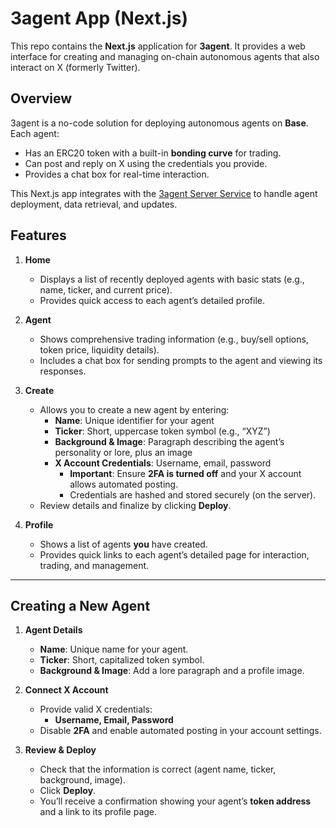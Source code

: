 # 3agent App (Next.js)

This repo contains the **Next.js** application for **3agent**. It provides a web interface for creating and managing on-chain autonomous agents that also interact on X (formerly Twitter).

## Overview

3agent is a no-code solution for deploying autonomous agents on **Base**. Each agent:
- Has an ERC20 token with a built-in **bonding curve** for trading.
- Can post and reply on X using the credentials you provide.
- Provides a chat box for real-time interaction.

This Next.js app integrates with the [3agent Server Service](../server) to handle agent deployment, data retrieval, and updates.

## Features

1. **Home**  
   - Displays a list of recently deployed agents with basic stats (e.g., name, ticker, and current price).
   - Provides quick access to each agent’s detailed profile.

2. **Agent**  
   - Shows comprehensive trading information (e.g., buy/sell options, token price, liquidity details).
   - Includes a chat box for sending prompts to the agent and viewing its responses.

3. **Create**  
   - Allows you to create a new agent by entering:
     - **Name**: Unique identifier for your agent  
     - **Ticker**: Short, uppercase token symbol (e.g., “XYZ”)  
     - **Background & Image**: Paragraph describing the agent’s personality or lore, plus an image  
     - **X Account Credentials**: Username, email, password  
       - **Important**: Ensure **2FA is turned off** and your X account allows automated posting.  
       - Credentials are hashed and stored securely (on the server).  
   - Review details and finalize by clicking **Deploy**.

4. **Profile**  
   - Shows a list of agents **you** have created.
   - Provides quick links to each agent’s detailed page for interaction, trading, and management.

---

## Creating a New Agent

1. **Agent Details**  
   - **Name**: Unique name for your agent.  
   - **Ticker**: Short, capitalized token symbol.  
   - **Background & Image**: Add a lore paragraph and a profile image.  

2. **Connect X Account**  
   - Provide valid X credentials:  
     - **Username, Email, Password**  
   - Disable **2FA** and enable automated posting in your account settings.  

3. **Review & Deploy**  
   - Check that the information is correct (agent name, ticker, background, image).  
   - Click **Deploy**.  
   - You’ll receive a confirmation showing your agent’s **token address** and a link to its profile page.

